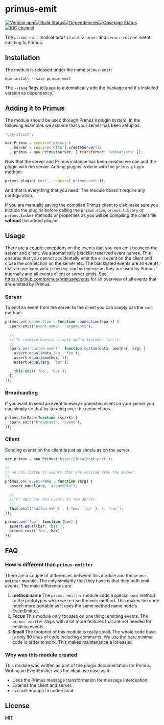 # primus-emit

[![Version npm](https://img.shields.io/npm/v/primus-emit.svg?style=flat-square)](https://www.npmjs.com/package/primus-emit)[![Build Status](https://img.shields.io/github/workflow/status/primus/primus-emit/CI/master?label=CI&style=flat-square)](https://github.com/primus/primus-emit/actions?query=workflow%3ACI+branch%3Amaster)[![Dependencies](https://img.shields.io/david/primus/primus-emit.svg?style=flat-square)](https://david-dm.org/primus/primus-emit)[![Coverage Status](https://img.shields.io/coveralls/primus/primus-emit/master.svg?style=flat-square)](https://coveralls.io/r/primus/primus-emit?branch=master)[![IRC channel](https://img.shields.io/badge/IRC-irc.freenode.net%23primus-00a8ff.svg?style=flat-square)](https://webchat.freenode.net/?channels=primus)

The `primus-emit` module adds `client->server` and `server->client` event emitting to
Primus.

## Installation

The module is released under the name `primus-emit`:

```
npm install --save primus-emit
```

The `--save` flags tells `npm` to automatically add the package and it's
installed version as dependency.

## Adding it to Primus

The module should be used through Primus's plugin system. In the following
examples we assume that your server has been setup as:

```js
'use strict';

var Primus = require('primus')
  , server = require('http').createServer();
  , primus = new Primus(server, { transformer: 'websockets' });
```

Now that the server and Primus instance has been created we can add the plugin
with the server. Adding plugins is done with the `primus.plugin` method:

```js
primus.plugin('emit', require('primus-emit'));
```

And that is everything that you need. The module doesn't require any
configuration.

If you are manually saving the compiled Primus client to disk make sure you
include the plugins before calling the `primus.save`, `primus.library` or
`primus.Socket` methods or properties as you will be compiling the client file
**without** the added plugins.

## Usage

There are a couple exceptions on the events that you can emit between the server
and client. We automatically blacklist reserved event names. This ensures that
you cannot accidentally emit the `end` event on the client and close the
connection on the server etc. The blacklisted events are all events that are
prefixed with `incoming:` and `outgoing:` as they are used by Primus internally
and all events client or server emits. See https://github.com/primus/primus#events
for an overview of all events that are emitted by Primus.

### Server

To emit an event from the server to the client you can simply call the `emit`
method:

```js
primus.on('connection', function connection(spark) {
  spark.emit('event-name', 'arguments');

  //
  // To receive events, simply add a listener for it.
  //
  spark.on('custom-event', function custom(data, another, arg) {
    assert.equal(data.foo, 'foo');
    assert.equal(another, 1);
    assert.equal(arg, 'bar');

    this.emit('foo', 'bar');
  });
});
```

### Broadcasting

If you want to send an event to every connected client on your server you can
simply do that by iterating over the connections.

```js
primus.forEach(function (spark) {
  spark.emit('broadcast', 'event');
});
```

### Client

Sending events on the client is just as simple as on the server.

```js
var primus = new Primus('http://localhost:port');

//
// We can listen to events that are emitted from the server.
//
primus.on('event-name', function (arg) {
  assert.equal(arg, 'arguments');

  //
  // Or emit our own events to the server.
  //
  this.emit('custom-event', { foo: 'foo' }, 1, 'bar');
});

primus.on('foo', function (bar) {
  assert.equal(bar, 'bar');
  primus.emit('foo', bar);
});
```

## FAQ

### How is different than `primus-emitter`

There are a couple of differences between this module and the `primus-emitter`
module. The only similarity that they have is that they both emit events. The
main differences are:

1. **method name** The `primus-emitter` module adds a special `send` method to
   the prototypes while we re-use the `emit` method. This makes the code much
   more portable as it uses the same method name node's EventEmitter.
2. **Focus** This module only focuses on one thing, emitting events. The
   `primus-emitter` ships with a lot more features that are not needed for
   emitting events.
3. **Small** The footprint of this module is really small. The whole code base is
   only 80 lines of code including comments. We use the bare minimal code in
   order to work. This makes maintenance a lot easier.

### Why was this module created

This module was written as part of the plugin documentation for Primus. Writing
an EventEmitter was the ideal use case as it:

- Uses the Primus message transformation for message interception.
- Extends the client and server.
- Is small enough to understand.

## License

[MIT](LICENSE)
